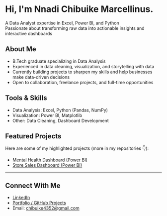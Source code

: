 # Hi, I'm Nnadi Chibuike Marcellinus.

A Data Analyst expertise in Excel, Power BI, and Python  
Passionate about transforming raw data into actionable insights and interactive dashboards  


## About Me
-  B.Tech graduate specializing in Data Analysis  
- Experienced in data cleaning, visualization, and storytelling with data 
- Currently building projects to sharpen my skills and help businesses make data-driven decisions  
- Open to collaboration, freelance projects, and full-time opportunities  

## Tools & Skills
- Data Analysis: Excel, Python (Pandas, NumPy)  
- Visualization: Power BI, Matplotlib    
- Other: Data Cleaning, Dashboard Development  

## Featured Projects
Here are some of my highlighted projects (more in my repositories 👇):

- [Mental Health Dashboard (Power BI)](https://github.com/NnadiMarcel/mental-health-dashboard)
- [Store Sales Dashboard (Power BI)](https://github.com/NnadiMarcel/Store-Sales-Dashboard)  


---

## Connect With Me
- [LinkedIn](https://www.linkedin.com/in/marcellinus-nnadi-40b2a1381/)
- [Portfolio / GitHub Projects](https://github.com/NnadiMarcel/Nnadi-Chibuike-Marcellinus-)
- Email: chibuike4352@gmail.com

